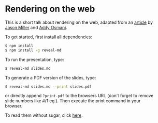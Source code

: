 # Rendering on the web

This is a short talk about rendering on the web, adapted from an [article](https://developers.google.com/web/updates/2019/02/rendering-on-the-web) by [Jason Miller](https://developers.google.com/web/resources/contributors/developit) and [Addy Osmani](https://developers.google.com/web/resources/contributors/addyosmani).

To get started, first install all dependencies:
```bash
$ npm install
$ npm install -g reveal-md
```

To run the presentation, type:
```bash
$ reveal-md slides.md
```

To generate a PDF version of the slides, type:
```bash
$ reveal-md slides.md --print slides.pdf
```
or directly append `?print-pdf` to the browsers URL (don't forget to remove slide numbers like #/1 eg.). Then execute the print command in your browser.

To read them without sugar, click [here](slides.md).